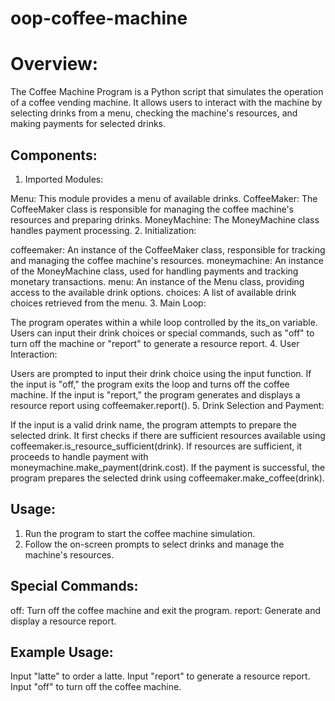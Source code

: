 # oop-coffee-machine
# Overview:
The Coffee Machine Program is a Python script that simulates the operation of a coffee vending machine. It allows users to interact with the machine by selecting drinks from a menu, checking the machine's resources, and making payments for selected drinks.

## Components:
1. Imported Modules:

Menu: This module provides a menu of available drinks.
CoffeeMaker: The CoffeeMaker class is responsible for managing the coffee machine's resources and preparing drinks.
MoneyMachine: The MoneyMachine class handles payment processing.
2. Initialization:

coffeemaker: An instance of the CoffeeMaker class, responsible for tracking and managing the coffee machine's resources.
moneymachine: An instance of the MoneyMachine class, used for handling payments and tracking monetary transactions.
menu: An instance of the Menu class, providing access to the available drink options.
choices: A list of available drink choices retrieved from the menu.
3. Main Loop:

The program operates within a while loop controlled by the its_on variable.
Users can input their drink choices or special commands, such as "off" to turn off the machine or "report" to generate a resource report.
4. User Interaction:

Users are prompted to input their drink choice using the input function.
If the input is "off," the program exits the loop and turns off the coffee machine.
If the input is "report," the program generates and displays a resource report using coffeemaker.report().
5. Drink Selection and Payment:

If the input is a valid drink name, the program attempts to prepare the selected drink.
It first checks if there are sufficient resources available using coffeemaker.is_resource_sufficient(drink).
If resources are sufficient, it proceeds to handle payment with moneymachine.make_payment(drink.cost).
If the payment is successful, the program prepares the selected drink using coffeemaker.make_coffee(drink).
## Usage:
1. Run the program to start the coffee machine simulation.
2. Follow the on-screen prompts to select drinks and manage the machine's resources.
## Special Commands:
off: Turn off the coffee machine and exit the program.
report: Generate and display a resource report.
## Example Usage:
Input "latte" to order a latte.
Input "report" to generate a resource report.
Input "off" to turn off the coffee machine.
